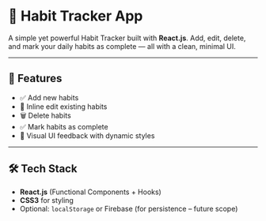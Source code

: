 # 🧠 Habit Tracker App

A simple yet powerful Habit Tracker built with **React.js**. Add, edit, delete, and mark your daily habits as complete — all with a clean, minimal UI.

---

## 🚀 Features

- ✅ Add new habits
- 📝 Inline edit existing habits
- 🗑️ Delete habits
- ✅ Mark habits as complete
- 🎯 Visual UI feedback with dynamic styles

---

## 🛠️ Tech Stack

- **React.js** (Functional Components + Hooks)
- **CSS3** for styling
- Optional: `localStorage` or Firebase (for persistence – future scope)

